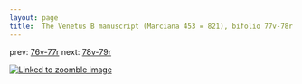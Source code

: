 ```yaml
---
layout: page
title:  The Venetus B manuscript (Marciana 453 = 821), bifolio 77v-78r
---
```


prev: [76v-77r](../76v-77r/) next: [78v-79r](../78v-79r/)



[![Linked to zoomble image](http://www.homermultitext.org/iipsrv?IIIF=/project/homer/pyramidal/deepzoom/hmt/vbbifolio/v1/vb_77v_78r.tif/full/2000,/0/default.jpg)](http://www.homermultitext.org/ict2/?urn=urn:cite2:hmt:vbbifolio.v1:vb_77v_78r)

